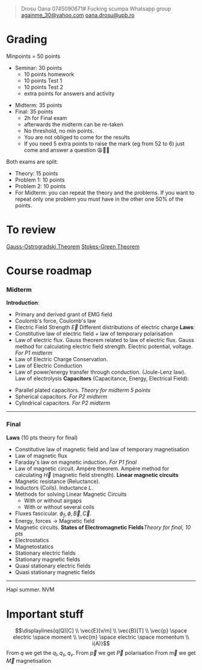 > Drosu Oana
> 0745090671#
> Fucking scumpa
> Whatsapp group
> againme_30@yahoo.com
> oana.drosu@upb.ro

# Grading
Minpoints = 50 points
* Seminar: 30 points
	+ 10 points homework
	+ 10 points Test 1
	+ 10 points Test 2
	+ extra points for answers and activity
+ Midterm: 35 points
+ Final: 35 points
	+ 2h for Final exam
	+ afterwards the midterm can be re-taken
	+ No threshold, no min points.
	+ You are not obliged to come for the results
	+ If you need 5 extra points to raise the mark (eg from 52 to 6) just come and answer a question 😩🥳🏐

Both exams are split:
* Theory: 15 points
* Problem 1: 10 points
* Problem 2: 10 points
* For Midterm: you can repeat the theory and the problems. If you want to repeat only one problem you must have in the other one 50% of the points.
# To review
[Gauss-Ostrogradski Theorem](https://www.google.com/url?sa=t&rct=j&q=&esrc=s&source=web&cd=&cad=rja&uact=8&ved=2ahUKEwjZ4Ima2c2EAxXJgP0HHVrBCtoQwqsBegQICBAG&url=https%3A%2F%2Fwww.youtube.com%2Fwatch%3Fv%3DfE8L6Yz9gBo&usg=AOvVaw0FVm-t3xDzkbI_hkQpFSy-&opi=89978449)
[Stokes-Green Theorem](https://www.google.com/url?sa=t&rct=j&q=&esrc=s&source=web&cd=&cad=rja&uact=8&ved=2ahUKEwiLt_C22c2EAxWM7rsIHcugAAYQwqsBegQIDhAG&url=https%3A%2F%2Fwww.youtube.com%2Fwatch%3Fv%3DLqNqqidw2mg&usg=AOvVaw0uS5XUEbfm_ZgFOHJH54_0&opi=89978449)
# Course roadmap
### Midterm
**Introduction**: 
+ Primary and derived grant of EMG field
+ Coulomb's force, Coulomb's law
+ Electric Field Strength $\vec{E}$
	Different distributions of electric charge
**Laws**:
+ Constitutive law of electric field + law of temporary polarisation
+ Law of electric flux. Gauss theorem related to law of electric flux. Gauss method for calculating electric field strength. Electric potential,  voltage. _For P1 midterm_
+ Law of Electric Charge Conservation.
+ Law of Electric Conduction
+ Law of power/energy transfer through conduction. (Joule-Lenz law). Law of electrolysis
**Capacitors** (Capacitance, Energy, Electrical Field):
* Parallel plated capacitors. _Theory for midterm 5 points_
* Spherical capacitors. _For P2 midterm_ 
* Cylindrical capacitors. _For P2 midterm_
---
### Final
**Laws** (10 pts theory for final)
+ Constitutive law of magnetic field and law of temporary magnetisation
+ Law of magnetic flux
+ Faraday's law on magnetic induction. _For P1 final_
+ Law of magnetic circuit. Ampére theorem. Ampére method for calculating $\vec{H}$ (magnetic field strength).
**Linear magnetic circuits**
+ Magnetic resistance (Reluctance).
+ Inductors (Coils). Inductance $L$.
+ Methods for solving Linear Magnetic Circuits
	+ With or without airgaps
	+ With or without several coils
+ Fluxes fascicular. $\phi_f, \phi, \vec{B}, \vec{C}$.
+ Energy, forces -> Magnetic field
+ Magnetic circuits.
**States of Electromagnetic Fields**_Theory for final, 10 pts_
+ Electrostatics
+ Magnetostatics
+ Stationary electric fields
+ Stationary magnetic fields
+ Quasi stationary electric fields
+ Quasi stationary magnetic fields
---
Hapi summer. NVM

# Important stuff
$$\displaylines{q(Q)[C] \\ \vec{E}[v/m] \\ \vec{B}[T] \\ \vec{p} \space electric \space moment \\ \vec{m} \space electric \space momentum \\ i(A)}$$
From $q$ we get the $q_l, q_s, q_v$.
From $\vec{p}$ we get $\vec{P}$ polarisation
From $\vec{m}$ we get $\vec{M}$ magnetisation

